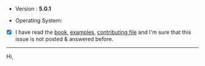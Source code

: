 - Version : **5.0.1**

- Operating System:

- [x] I have read the [book](https://docs.iris-go.com), [examples](https://github.com/iris-contrib/examples), [contributing file](https://github.com/kataras/iris/blob/master/.github/CONTRIBUTING.md) and I'm sure that this issue is not posted & answered before.

--------------

Hi,
